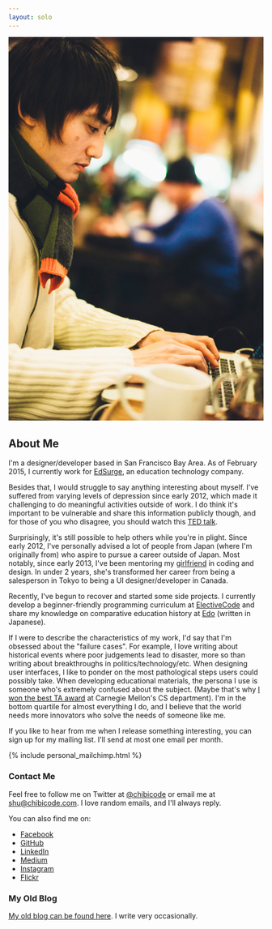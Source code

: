 ```yaml
---
layout: solo
---
```


<a href="/assets/images/shuuesugi.jpg"><img src="/assets/images/shuuesugi.jpg" alt="Shu Uesugi" class="profile-img"></a>

## About Me

I'm a designer/developer based in San Francisco Bay Area. As of February 2015, I currently work for [EdSurge](http://edsurge.com), an education technology company.

Besides that, I would struggle to say anything interesting about myself. I've suffered from varying levels of depression since early 2012, which made it challenging to do meaningful activities outside of work. I do think it's important to be vulnerable and share this information publicly though, and for those of you who disagree, you should watch this [TED talk](http://www.ted.com/talks/kevin_breel_confessions_of_a_depressed_comic).

Surprisingly, it's still possible to help others while you're in plight. Since early 2012, I've personally advised a lot of people from Japan (where I'm originally from) who aspire to pursue a career outside of Japan. Most notably, since early 2013, I've been mentoring my [girlfriend](http://ellekasai.com/) in coding and design. In under 2 years, she's transformed her career from being a salesperson in Tokyo to being a UI designer/developer in Canada.

Recently, I've begun to recover and started some side projects. I currently develop a beginner-friendly programming curriculum at [ElectiveCode](http://electivecode.com/) and share my knowledge on comparative education history at [Edo](http://edo.chibicode.com/) (written in Japanese).

If I were to describe the characteristics of my work, I'd say that I'm obsessed about the "failure cases". For example, I love writing about historical events where poor judgements lead to disaster, more so than writing about breakthroughs in politics/technology/etc. When designing user interfaces, I like to ponder on the most pathological steps users could possibly take. When developing educational materials, the persona I use is someone who's extremely confused about the subject. (Maybe that's why [I won the best TA award](https://www.cs.cmu.edu/~scsfacts/uesugi.html) at Carnegie Mellon's CS department). I'm in the bottom quartile for almost everything I do, and I believe that the world needs more innovators who solve the needs of someone like me.

If you like to hear from me when I release something interesting, you can sign up for my mailing list. I'll send at most one email per month.

{% include personal_mailchimp.html %}

### Contact Me

Feel free to follow me on Twitter at [@chibicode](http://twitter.com/chibicode) or email me at [shu@chibicode.com](mailto:shu@chibicode.com). I love random emails, and I'll always reply.

You can also find me on:

- [Facebook](http://facebook.com/shu)
- [GitHub](http://github.com/chibicode)
- [LinkedIn](http://linkedin.com/in/chibicode)
- [Medium](http://medium.com/@chibicode)
- [Instagram](http://instagram.com/chibicode)
- [Flickr](https://www.flickr.com/photos/chibicode/sets)

### My Old Blog

[My old blog can be found here](http://chibicode.com/archive/). I write very occasionally.
